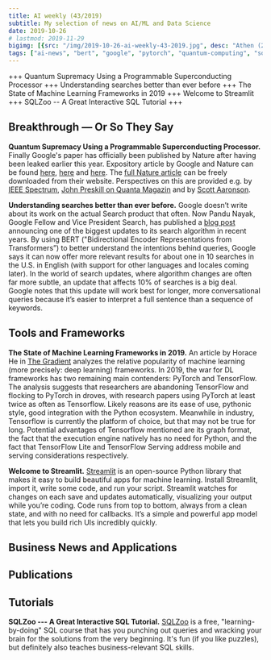 ```yaml
---
title: AI weekly (43/2019)
subtitle: My selection of news on AI/ML and Data Science
date: 2019-10-26
# lastmod: 2019-11-29
bigimg: [{src: "/img/2019-10-26-ai-weekly-43-2019.jpg", desc: "Athen (2019)"}]
tags: ["ai-news", "bert", "google", "pytorch", "quantum-computing", "sql", "streamlit"]
---
```


+++ Quantum Supremacy Using a Programmable Superconducting Processor +++ Understanding searches better than ever before +++ The State of Machine Learning Frameworks in 2019 +++ Welcome to Streamlit +++ SQLZoo -- A Great Interactive SQL Tutorial +++


<!--more-->

## Breakthrough &mdash; Or So They Say

**Quantum Supremacy Using a Programmable Superconducting Processor.** Finally Google's paper has officially been published by Nature after having been leaked earlier this year. Expository article by Google and Nature can be found [here](https://www.nature.com/articles/d41586-019-03213-z), [here](https://www.nature.com/articles/d41586-019-03173-4) and [here](https://ai.googleblog.com/2019/10/quantum-supremacy-using-programmable.html). The [full Nature article](https://www.nature.com/articles/s41586-019-1666-5) can be freely downloaded from their website. Perspectives on this are provided e.g. by [IEEE Spectrum](https://spectrum.ieee.org/tech-talk/computing/hardware/how-googles-quantum-supremacy-plays-into-quantum-computings-long-game), [John Preskill on Quanta Magazin](https://www.quantamagazine.org/john-preskill-explains-quantum-supremacy-20191002/) and by [Scott Aaronson](https://www.scottaaronson.com/blog/?p=4317&utm_campaign=The%20Data%20Science%20Roundup&utm_medium=email&utm_source=Revue%20newsletter).

**Understanding searches better than ever before.** Google doesn’t write about its work on the actual Search product that often. Now Pandu Nayak, 
Google Fellow and Vice President Search, has published a [blog post](https://www.blog.google/products/search/search-language-understanding-bert) announcing one of the biggest updates to its search algorithm in recent years. By using BERT ("Bidirectional Encoder Representations from Transformers”) to better understand the intentions behind queries, Google says it can now offer more relevant results for about one in 10 searches in the U.S. in English (with support for other languages and locales coming later). In the world of search updates, where algorithm changes are often far more subtle, an update that affects 10% of searches is a big deal. Google notes that this update will work best for longer, more conversational queries because it’s easier to interpret a full sentence than a sequence of keywords.

## Tools and Frameworks

**The State of Machine Learning Frameworks in 2019.** An article by Horace He in [The Gradient](https://thegradient.pub/state-of-ml-frameworks-2019-pytorch-dominates-research-tensorflow-dominates-industry/) analyzes the relative popularity of machine learning (more precisely: deep learning) frameworks. In 2019, the war for DL frameworks has two remaining main contenders: PyTorch and TensorFlow. The analysis suggests that researchers are abandoning TensorFlow and flocking to PyTorch in droves, with research papers using PyTorch at least twice as often as Tensorflow. Likely reasons are its ease of use, pythonic style, good integration with the Python ecosystem.  Meanwhile in industry, Tensorflow is currently the platform of choice, but that may not be true for long. Potential advantages of Tensorflow mentioned are its graph format, the fact that  the execution engine natively has no need for Python, and the fact that TensorFlow Lite and TensorFlow Serving address mobile and serving considerations respectively.


**Welcome to Streamlit.** [Streamlit](https://streamlit.io/docs/) is an open-source Python library that makes it easy to build beautiful apps for machine learning. Install Streamlit, import it, write some code, and run your script. Streamlit watches for changes on each save and updates automatically, visualizing your output while you’re coding. Code runs from top to bottom, always from a clean state, and with no need for callbacks. It’s a simple and powerful app model that lets you build rich UIs incredibly quickly.


## Business News and Applications
 



## Publications

 


## Tutorials
 
**SQLZoo --- A Great Interactive SQL Tutorial.** [SQLZoo](https://sqlzoo.net/wiki/SQL_Tutorial) is a free, "learning-by-doing" SQL course that has you punching out queries and wracking your brain for the solutions from the very beginning. It's fun (if you like puzzles), but definitely also teaches business-relevant SQL skills.
 